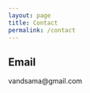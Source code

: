 ```yaml
---
layout: page
title: Contact
permalink: /contact
---
```


<body>
  <h2>Email</h2>
  <p>
    <i class="fa-solid fa-envelope"></i> vandsama@gmail.com
  </p>
</body>
